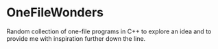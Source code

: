 # OneFileWonders
Random collection of one-file programs in C++ to explore an idea and to provide me with inspiration further down the line.
